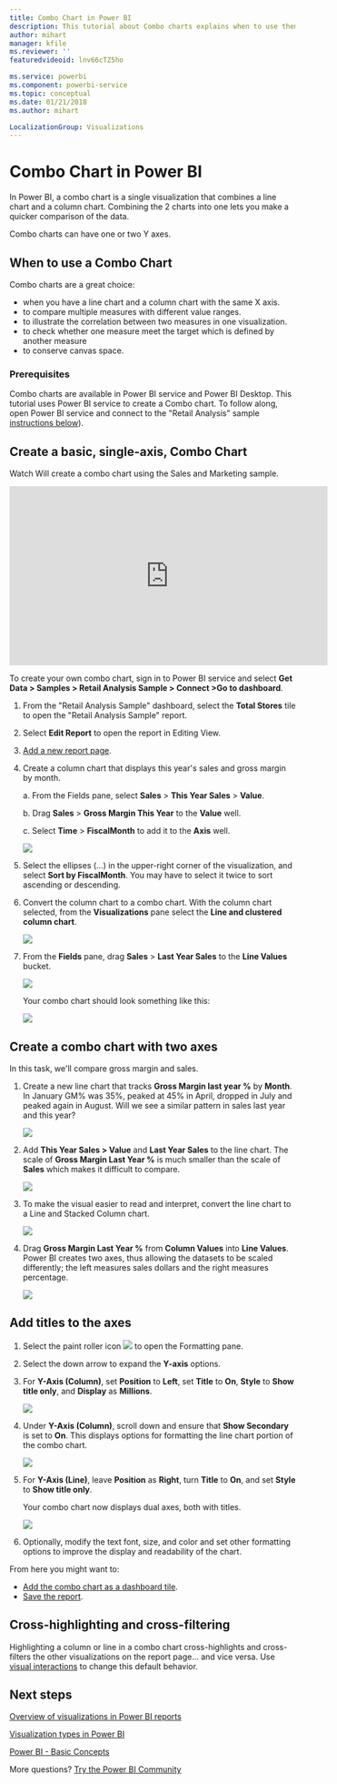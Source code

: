 ```yaml
---
title: Combo Chart in Power BI
description: This tutorial about Combo charts explains when to use them and how to build them in Power BI service and Desktop.
author: mihart
manager: kfile
ms.reviewer: ''
featuredvideoid: lnv66cTZ5ho

ms.service: powerbi
ms.component: powerbi-service
ms.topic: conceptual
ms.date: 01/21/2018
ms.author: mihart

LocalizationGroup: Visualizations
---
```

# Combo Chart in Power BI
In Power BI, a combo chart is a single visualization that combines a line chart and a column chart. Combining the 2 charts into one lets you make a quicker comparison of the data.

Combo charts can have one or two Y axes.

## When to use a Combo Chart
Combo charts are a great choice:

* when you have a line chart and a column chart with the same X axis.
* to compare multiple measures with different value ranges.
* to illustrate the correlation between two measures in one visualization.
* to check whether one measure meet the target which is defined by another measure
* to conserve canvas space.

### Prerequisites
Combo charts are available in Power BI service and Power BI Desktop. This tutorial uses Power BI service to create a Combo chart. To follow along, open Power BI service and connect to the "Retail Analysis" sample [instructions below](#create)).


## Create a basic, single-axis, Combo Chart
Watch Will create a combo chart using the Sales and Marketing sample.

<iframe width="560" height="315" src="https://www.youtube.com/embed/lnv66cTZ5ho?list=PL1N57mwBHtN0JFoKSR0n-tBkUJHeMP2cP" frameborder="0" allowfullscreen></iframe>  

<a name="create"></a>
To create your own combo chart, sign in to Power BI service and select **Get Data \> Samples \> Retail Analysis Sample > Connect >Go to dashboard**.

1. From the "Retail Analysis Sample" dashboard, select the **Total Stores** tile to open the "Retail Analysis Sample" report.
2. Select **Edit Report** to open the report in Editing View.
3. [Add a new report page](power-bi-report-add-page.md).
4. Create a column chart that displays this year's sales and gross margin by month.

    a.  From the Fields pane, select **Sales** \> **This Year Sales** > **Value**.

    b.  Drag **Sales** \> **Gross Margin This Year** to the **Value** well.

    c.  Select **Time** \> **FiscalMonth** to add it to the **Axis** well.

    ![](media/power-bi-visualization-combo-chart/combotutorial1new.png)
5. Select the ellipses (...) in the upper-right corner of the visualization, and select **Sort by FiscalMonth**. You may have to select it twice to sort ascending or descending.

6. Convert the column chart to a combo chart. With the column chart selected, from the **Visualizations** pane select the **Line and clustered column chart**.

    ![](media/power-bi-visualization-combo-chart/converttocombo_new2.png)
7. From the **Fields** pane, drag **Sales** \> **Last Year Sales** to the **Line Values** bucket.

   ![](media/power-bi-visualization-combo-chart/linevaluebucket.png)

   Your combo chart should look something like this:

   ![](media/power-bi-visualization-combo-chart/combochartdone-new.png)

## Create a combo chart with two axes
In this task, we'll compare gross margin and sales.

1. Create a new line chart that tracks **Gross Margin last year %** by **Month**.  In January GM% was 35%, peaked at 45% in April, dropped in July and peaked again in August. Will we see a similar pattern in sales last year and this year?

   ![](media/power-bi-visualization-combo-chart/combo1_new.png)
2. Add **This Year Sales > Value** and **Last Year Sales** to the line chart. The scale of **Gross Margin Last Year %** is much smaller than the scale of **Sales** which makes it difficult to compare.      

   ![](media/power-bi-visualization-combo-chart/flatline_new.png)
3. To make the visual easier to read and interpret, convert the line chart to a Line and Stacked Column chart.

   ![](media/power-bi-visualization-combo-chart/converttocombo_new.png)
4. Drag **Gross Margin Last Year %** from **Column Values** into **Line Values**. Power BI creates two axes, thus allowing the datasets to be scaled differently; the left measures sales dollars and the right measures percentage.

   ![](media/power-bi-visualization-combo-chart/power-bi-combochart.png)    

## Add titles to the axes
1. Select the paint roller icon ![](media/power-bi-visualization-combo-chart/power-bi-paintroller.png) to open the Formatting pane.
2. Select the down arrow to expand the **Y-axis** options.
3. For **Y-Axis (Column)**, set **Position** to **Left**, set **Title** to **On**, **Style** to  **Show title only**, and **Display** as **Millions**.

   ![](media/power-bi-visualization-combo-chart/power-bi-y-axis-column.png)
4. Under **Y-Axis (Column)**, scroll down and ensure that **Show Secondary** is set to **On**. This displays options for formatting the line chart portion of the combo chart.

   ![](media/power-bi-visualization-combo-chart/power-bi-show-secondary.png)
5. For **Y-Axis (Line)**, leave **Position** as **Right**, turn **Title** to **On**, and set **Style** to **Show title only**.

   Your combo chart now displays dual axes, both with titles.

   ![](media/power-bi-visualization-combo-chart/power-bi-titles-on.png)

6. Optionally, modify the text font, size, and color and set other formatting options to improve the display and readability of the chart.

From here you might want to:

* [Add the combo chart as a dashboard tile](service-dashboard-tiles.md).
* [Save the report](service-report-save.md).

## Cross-highlighting and cross-filtering

Highlighting a column or line in a combo chart cross-highlights and cross-filters the other visualizations on the report page... and vice versa. Use [visual interactions](service-reports-visual-interactions.md) to change this default behavior.

## Next steps

[Overview of visualizations in Power BI reports](power-bi-report-visualizations.md)

[Visualization types in Power BI](power-bi-visualization-types-for-reports-and-q-and-a.md)

[Power BI - Basic Concepts](service-basic-concepts.md)

More questions? [Try the Power BI Community](http://community.powerbi.com/)
